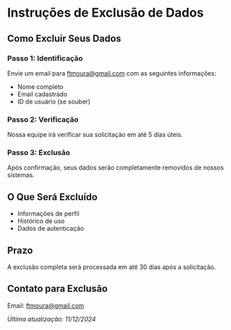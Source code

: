 # Instruções de Exclusão de Dados

## Como Excluir Seus Dados

### Passo 1: Identificação
Envie um email para ftmoura@gmail.com com as seguintes informações:
- Nome completo
- Email cadastrado
- ID de usuário (se souber)

### Passo 2: Verificação
Nossa equipe irá verificar sua solicitação em até 5 dias úteis.

### Passo 3: Exclusão
Após confirmação, seus dados serão completamente removidos de nossos sistemas.

## O Que Será Excluído
- Informações de perfil
- Histórico de uso
- Dados de autenticação

## Prazo
A exclusão completa será processada em até 30 dias após a solicitação.

## Contato para Exclusão
Email: ftmoura@gmail.com

*Última atualização: 11/12/2024*
